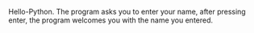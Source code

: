 Hello-Python.
The program asks you to enter your name, after pressing enter, the program welcomes you with the name you entered.
